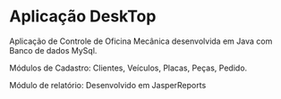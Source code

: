 <h1>Aplicação DeskTop</h1>
Aplicação de Controle de Oficina Mecânica desenvolvida em Java com Banco de dados MySql.


Módulos de Cadastro: Clientes, Veículos, Placas, Peças, Pedido.

Módulo de relatório: Desenvolvido em JasperReports
